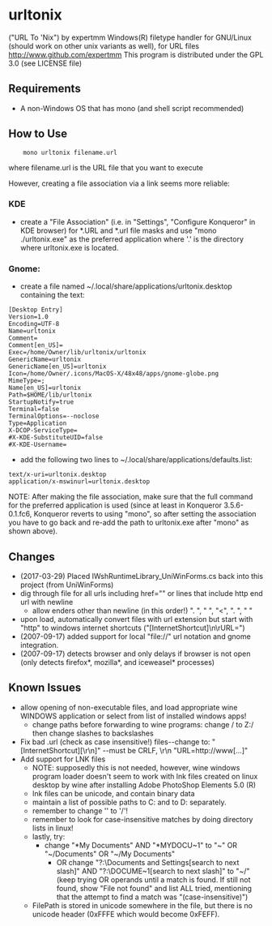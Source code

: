 # urltonix
("URL To 'Nix")
by expertmm
Windows(R) filetype handler for GNU/Linux (should work on other unix variants as well), for URL files
http://www.github.com/expertmm
This program is distributed under the GPL 3.0 (see LICENSE file)

## Requirements
* A non-Windows OS that has mono (and shell script recommended)

## How to Use
```
    mono urltonix filename.url
```
where filename.url is the URL file that you want to execute

However, creating a file association via a link seems more reliable:

### KDE
* create a \"File Association\" (i.e. in \"Settings\", \"Configure Konqueror\" in KDE browser) 
for *.URL and *.url file masks and use \"mono ./urltonix.exe\"
as the preferred application where '.' is the directory
where urltonix.exe is located.

### Gnome:
* create a file named ~/.local/share/applications/urltonix.desktop containing the text:
```
[Desktop Entry]
Version=1.0
Encoding=UTF-8
Name=urltonix
Comment=
Comment[en_US]=
Exec=/home/Owner/lib/urltonix/urltonix
GenericName=urltonix
GenericName[en_US]=urltonix
Icon=/home/Owner/.icons/MacOS-X/48x48/apps/gnome-globe.png
MimeType=;
Name[en_US]=urltonix
Path=$HOME/lib/urltonix
StartupNotify=true
Terminal=false
TerminalOptions=--noclose
Type=Application
X-DCOP-ServiceType=
#X-KDE-SubstituteUID=false
#X-KDE-Username=
```
* add the following two lines to ~/.local/share/applications/defaults.list:
```
text/x-uri=urltonix.desktop
application/x-mswinurl=urltonix.desktop
```

NOTE:
After making the file association, make sure that
the full command for the preferred application is used
(since at least in Konqueror 3.5.6-0.1.fc6, Konqueror reverts to using \"mono\",
so after setting the association you have to go back and re-add
the path to urltonix.exe after \"mono\" as shown above).


## Changes
* (2017-03-29) Placed IWshRuntimeLibrary_UniWinForms.cs back into this project (from UniWinForms)
* dig through file for all urls including href="" or lines that include http end url with newline
	* allow enders other than newline (in this order!) ". ", " ", "<", ".&nbsp;", "&nbsp;"
* upon load, automatically convert files with url extension but start with "http" to windows internet shortcuts ("[InternetShortcut]\n\rURL=")
* (2007-09-17) added support for local "file://" url notation and gnome integration.
* (2007-09-17) detects browser and only delays if browser is not open (only detects firefox*, mozilla*, and iceweasel* processes)


## Known Issues
* allow opening of non-executable files, and load appropriate wine WINDOWS application or select from list of installed windows apps!
    * change paths before forwarding to wine programs: change / to Z:/ then change slashes to backslashes
* Fix bad .url (check as case insensitive!) files--change to:
	"[InternetShortcut][\r\n]" --must be CRLF, \r\n
	"URL=http://www[...]"
* Add support for LNK files
    * NOTE: supposedly this is not needed, however, wine windows program loader doesn't seem to work with lnk files created on linux desktop by wine after installing Adobe PhotoShop Elements 5.0 (R)
	* lnk files can be unicode, and contain binary data
	* maintain a list of possible paths to C: and to D: separately.
	* remember to change '\' to '/'!
	* remember to look for case-insensitive matches by doing directory lists in linux!
	* lastly, try:
		* change "*My Documents" AND "*MYDOCU~1" to "~" OR "~/Documents" OR "~/My Documents"
			* OR change "?:\Documents and Settings\[search to next slash]\"
			           AND "?:\DOCUME~1\[search to next slash]\"
			    to "~/"
		(keep trying OR operands until a match is found.  If still not found, show "File not found" and list ALL tried, mentioning that the attempt to find a match was "(case-insensitive)")
	* FilePath is stored in unicode somewhere in the file, but there is no unicode header (0xFFFE which would become 0xFEFF). 
